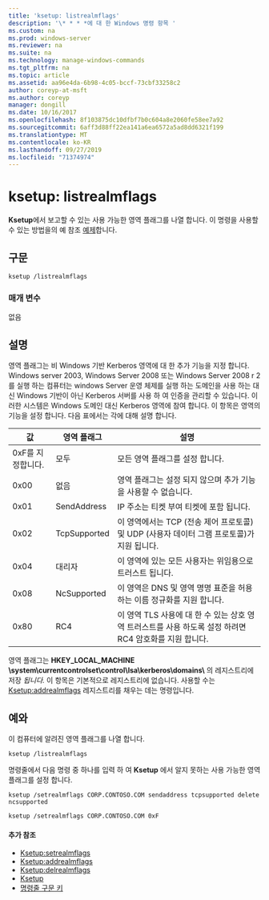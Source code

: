 ```yaml
---
title: 'ksetup: listrealmflags'
description: '\* * * *에 대 한 Windows 명령 항목 '
ms.custom: na
ms.prod: windows-server
ms.reviewer: na
ms.suite: na
ms.technology: manage-windows-commands
ms.tgt_pltfrm: na
ms.topic: article
ms.assetid: aa96e4da-6b98-4c05-bccf-73cbf33258c2
author: coreyp-at-msft
ms.author: coreyp
manager: dongill
ms.date: 10/16/2017
ms.openlocfilehash: 8f103875dc10dfbf7b0c604a8e2060fe58ee7a92
ms.sourcegitcommit: 6aff3d88ff22ea141a6ea6572a5ad8dd6321f199
ms.translationtype: MT
ms.contentlocale: ko-KR
ms.lasthandoff: 09/27/2019
ms.locfileid: "71374974"
---
```

# <a name="ksetuplistrealmflags"></a>ksetup: listrealmflags



**Ksetup**에서 보고할 수 있는 사용 가능한 영역 플래그를 나열 합니다. 이 명령을 사용할 수 있는 방법을의 예 참조 [예제](#BKMK_Examples)합니다.

## <a name="syntax"></a>구문

```
ksetup /listrealmflags
```

### <a name="parameters"></a>매개 변수

없음

## <a name="remarks"></a>설명

영역 플래그는 비 Windows 기반 Kerberos 영역에 대 한 추가 기능을 지정 합니다. Windows server 2003, Windows Server 2008 또는 Windows Server 2008 r 2를 실행 하는 컴퓨터는 windows Server 운영 체제를 실행 하는 도메인을 사용 하는 대신 Windows 기반이 아닌 Kerberos 서버를 사용 하 여 인증을 관리할 수 있습니다. 이러한 시스템은 Windows 도메인 대신 Kerberos 영역에 참여 합니다. 이 항목은 영역의 기능을 설정 합니다. 다음 표에서는 각에 대해 설명 합니다.

|값|영역 플래그|설명|
|-----|----------|-----------|
|0xF를 지정합니다.|모두|모든 영역 플래그를 설정 합니다.|
|0x00|없음|영역 플래그는 설정 되지 않으며 추가 기능을 사용할 수 없습니다.|
|0x01|SendAddress|IP 주소는 티켓 부여 티켓에 포함 됩니다.|
|0x02|TcpSupported|이 영역에서는 TCP (전송 제어 프로토콜) 및 UDP (사용자 데이터 그램 프로토콜)가 지원 됩니다.|
|0x04|대리자|이 영역에 있는 모든 사용자는 위임용으로 트러스트 됩니다.|
|0x08|NcSupported|이 영역은 DNS 및 영역 명명 표준을 허용 하는 이름 정규화를 지원 합니다.|
|0x80|RC4|이 영역 TLS 사용에 대 한 수 있는 상호 영역 트러스트를 사용 하도록 설정 하려면 RC4 암호화를 지원 합니다.|

영역 플래그는 **HKEY_LOCAL_MACHINE \system\currentcontrolset\control\lsa\kerberos\domains\\** 의 레지스트리에 저장 <em>됩니다.</em> 이 항목은 기본적으로 레지스트리에 없습니다. 사용할 수는 [Ksetup:addrealmflags](ksetup-addrealmflags.md) 레지스트리를 채우는 데는 명령입니다.

## <a name="BKMK_Examples"></a>예와

이 컴퓨터에 알려진 영역 플래그를 나열 합니다.
```
ksetup /listrealmflags
```
명령줄에서 다음 명령 중 하나를 입력 하 여 **Ksetup** 에서 알지 못하는 사용 가능한 영역 플래그를 설정 합니다.
```
ksetup /setrealmflags CORP.CONTOSO.COM sendaddress tcpsupported delete ncsupported
```
```
ksetup /setrealmflags CORP.CONTOSO.COM 0xF
```

#### <a name="additional-references"></a>추가 참조

-   [Ksetup:setrealmflags](ksetup-setrealmflags.md)
-   [Ksetup:addrealmflags](ksetup-addrealmflags.md)
-   [Ksetup:delrealmflags](ksetup-delrealmflags.md)
-   [Ksetup](ksetup.md)
-   [명령줄 구문 키](command-line-syntax-key.md)